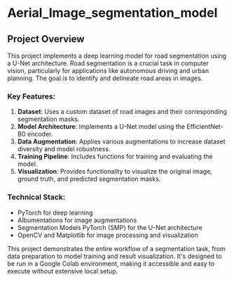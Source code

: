 # Aerial_Image_segmentation_model

## Project Overview

This project implements a deep learning model for road segmentation using a U-Net architecture. Road segmentation is a crucial task in computer vision, particularly for applications like autonomous driving and urban planning. The goal is to identify and delineate road areas in images.

### Key Features:

1. **Dataset**: Uses a custom dataset of road images and their corresponding segmentation masks.
2. **Model Architecture**: Implements a U-Net model using the EfficientNet-B0 encoder.
3. **Data Augmentation**: Applies various augmentations to increase dataset diversity and model robustness.
4. **Training Pipeline**: Includes functions for training and evaluating the model.
5. **Visualization**: Provides functionality to visualize the original image, ground truth, and predicted segmentation masks.

### Technical Stack:

- PyTorch for deep learning
- Albumentations for image augmentations
- Segmentation Models PyTorch (SMP) for the U-Net architecture
- OpenCV and Matplotlib for image processing and visualization

This project demonstrates the entire workflow of a segmentation task, from data preparation to model training and result visualization. It's designed to be run in a Google Colab environment, making it accessible and easy to execute without extensive local setup.
